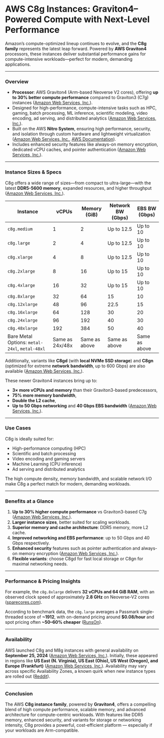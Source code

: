 # **AWS C8g Instances: Graviton4–Powered Compute with Next-Level Performance**

Amazon’s compute-optimized lineup continues to evolve, and the **C8g family** represents the latest leap forward. Powered by **AWS Graviton4** processors, these instances deliver substantial performance gains for compute-intensive workloads—perfect for modern, demanding applications.

---

### **Overview**

* **Processor**: AWS Graviton4 (Arm-based Neoverse V2 cores), offering **up to 30% better compute performance** compared to Graviton3 (C7g) instances ([Amazon Web Services, Inc.][1]).
* Designed for high-performance, compute-intensive tasks such as HPC, gaming, batch processing, ML inference, scientific modeling, video encoding, ad serving, and distributed analytics ([Amazon Web Services, Inc.][1]).
* Built on the AWS **Nitro System**, ensuring high performance, security, and isolation through custom hardware and lightweight virtualization ([Amazon Web Services, Inc.][1], [AWS Documentation][2]).
* Includes enhanced security features like always-on memory encryption, dedicated vCPU caches, and pointer authentication ([Amazon Web Services, Inc.][1]).

---

### **Instance Sizes & Specs**

C8g offers a wide range of sizes—from compact to ultra-large—with the latest **DDR5-5600 memory**, expanded resources, and higher throughput ([Amazon Web Services, Inc.][3]).

| Instance                                       | vCPUs           | Memory (GiB)  | Network BW (Gbps) | EBS BW (Gbps) |
| ---------------------------------------------- | --------------- | ------------- | ----------------- | ------------- |
| `c8g.medium`                                   | 1               | 2             | Up to 12.5        | Up to 10      |
| `c8g.large`                                    | 2               | 4             | Up to 12.5        | Up to 10      |
| `c8g.xlarge`                                   | 4               | 8             | Up to 12.5        | Up to 10      |
| `c8g.2xlarge`                                  | 8               | 16            | Up to 15          | Up to 10      |
| `c8g.4xlarge`                                  | 16              | 32            | Up to 15          | Up to 10      |
| `c8g.8xlarge`                                  | 32              | 64            | 15                | 10            |
| `c8g.12xlarge`                                 | 48              | 96            | 22.5              | 15            |
| `c8g.16xlarge`                                 | 64              | 128           | 30                | 20            |
| `c8g.24xlarge`                                 | 96              | 192           | 40                | 30            |
| `c8g.48xlarge`                                 | 192             | 384           | 50                | 40            |
| Bare Metal Options: `metal-24xl`, `metal-48xl` | Same as 24x/48x | Same as above | Same as above     | Same as above |

Additionally, variants like **C8gd** (with **local NVMe SSD storage**) and **C8gn** (optimized for extreme **network bandwidth**, up to 600 Gbps) are also available ([Amazon Web Services, Inc.][1]).

These newer Graviton4 instances bring up to:

* **3× more vCPUs and memory** than their Graviton3-based predecessors,
* **75% more memory bandwidth**,
* **Double the L2 cache**,
* **Up to 50 Gbps networking** and **40 Gbps EBS bandwidth** ([Amazon Web Services, Inc.][3]).

---

### **Use Cases**

C8g is ideally suited for:

* High-performance computing (HPC)
* Scientific and batch processing
* Video encoding and gaming servers
* Machine Learning (CPU inference)
* Ad serving and distributed analytics

The high compute density, memory bandwidth, and scalable network I/O make C8g a perfect match for modern, demanding workloads.

---

### **Benefits at a Glance**

1. **Up to 30% higher compute performance** vs Graviton3-based C7g ([Amazon Web Services, Inc.][1]).
2. **Larger instance sizes**, better suited for scaling workloads.
3. **Superior memory and cache architecture**: DDR5 memory, more L2 cache.
4. **Improved networking and EBS performance**: up to 50 Gbps and 40 Gbps respectively.
5. **Enhanced security** features such as pointer authentication and always-on memory encryption ([Amazon Web Services, Inc.][1]).
6. **Flexible variants**: choose C8gd for fast local storage or C8gn for maximal networking needs.

---

### **Performance & Pricing Insights**

For example, the `c8g.8xlarge` delivers **32 vCPUs and 64 GiB RAM**, with an observed clock speed of approximately **2.8 GHz** on Neoverse-V2 cores ([sparecores.com][4]).

According to benchmark data, the `c8g.large` averages a Passmark single-threaded score of **\~1912**, with on-demand pricing around **\$0.08/hour** and spot pricing often **\~50–60% cheaper** ([RunsOn][5]).

---

### **Availability**

AWS launched C8g and M8g instances with general availability on **September 25, 2024** ([Amazon Web Services, Inc.][3]). Initially, these appeared in regions like **US East (N. Virginia), US East (Ohio), US West (Oregon), and Europe (Frankfurt)** ([Amazon Web Services, Inc.][6]). Availability may vary across specific Availability Zones, a known quirk when new instance types are rolled out ([Reddit][7]).

---

### **Conclusion**

The AWS **C8g instance family**, powered by **Graviton4**, offers a compelling blend of high compute performance, scalable memory, and advanced architecture for compute-centric workloads. With features like DDR5 memory, enhanced security, and variants for storage or networking intensity, C8g provides a powerful, cost-efficient platform — especially if your workloads are Arm-compatible.

[1]: https://aws.amazon.com/ec2/instance-types/c8g/?utm_source=chatgpt.com "Amazon EC2 C8g Instances"
[2]: https://docs.aws.amazon.com/ec2/latest/instancetypes/ec2-nitro-instances.html?utm_source=chatgpt.com "Instances built on the AWS Nitro System - Amazon EC2"
[3]: https://aws.amazon.com/blogs/aws/run-your-compute-intensive-and-general-purpose-workloads-sustainably-with-the-new-amazon-ec2-c8g-m8g-instances/?utm_source=chatgpt.com "Run your compute-intensive and general purpose ..."
[4]: https://sparecores.com/server/aws/c8g.8xlarge?utm_source=chatgpt.com "c8g.8xlarge by Amazon Web Services"
[5]: https://runs-on.com/benchmarks/aws-ec2-instances/c8g.large/?utm_source=chatgpt.com "Benchmarks for c8g.large (AWS)"
[6]: https://aws.amazon.com/about-aws/whats-new/2024/09/amazon-ec2-c8g-m8g-instances/?utm_source=chatgpt.com "Introducing Amazon EC2 C8g and M8g Instances"
[7]: https://www.reddit.com/r/aws/comments/1fqhao0/new_announced_c8g_instances_not_available_in/?utm_source=chatgpt.com "New announced c8g instances not available in Frankfurt ..."
